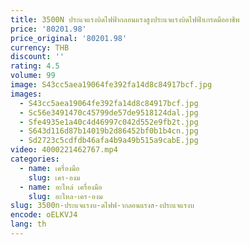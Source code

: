 ```yaml
---
title: 3500N ประแจแรงบิดไฟฟ้ากลอนแรงสูงประแจแรงบิดไฟฟ้าเกรดมืออาชีพ
price: '80201.98'
price_original: '80201.98'
currency: THB
discount: ''
rating: 4.5
volume: 99
image: S43cc5aea19064fe392fa14d8c84917bcf.jpg
images:
  - S43cc5aea19064fe392fa14d8c84917bcf.jpg
  - Sc56e3491470c45799de57de9518124dal.jpg
  - Sfe4935e1a40c4d46997c042d552e9fb2t.jpg
  - S643d116d87b14019b2d86452bf0b1b4cn.jpg
  - Sd2723c5cdfdb46afa4b9a49b515a9cabE.jpg
video: 4000221462767.mp4
categories:
  - name: เครื่องมือ
    slug: เคร-องม
  - name: อะไหล่ เครื่องมือ
    slug: อะไหล-เคร-องม
slug: 3500n-ประแจแรงบ-ดไฟฟ-ากลอนแรงส-งประแจแรงบ
encode: oELKVJ4
lang: th
---
```

  